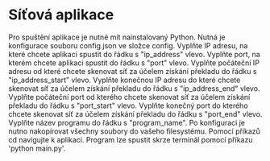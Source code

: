 # Síťová aplikace
Pro spuštění aplikace je nutné mít nainstalovaný Python.
Nutná je konfigurace souboru config.json ve složce config.
Vyplňte IP adresu, na které chcete aplikaci spustit do řádku s "ip_address" vlevo.
Vyplňte port, na kterém chcete aplikaci spustit do řádku s "port" vlevo.
Vyplňte počáteční IP adresu od které chcete skenovat síť za účelem získání překladu do řádku s "ip_address_start" vlevo.
Vyplňte konečnou IP adresu do které chcete skenovat síť za účelem získání překladu do řádku s "ip_address_end" vlevo.
Vyplňte počáteční port od kterého chcete skenovat síť za účelem získání překladu do řádku s "port_start" vlevo.
Vyplňte konečný port do kterého chcete skenovat síť za účelem získání překladu do řádku s "port_end" vlevo.
Vyplňte název programu do řádku s "program_name".
Po konfiguraci je nutno nakopírovat všechny soubory do vašeho filesystému.
Pomocí příkazů cd navigujte k aplikaci.
Program lze spustit skrze terminál pomocí příkazu 'python main.py'.
